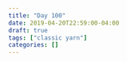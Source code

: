 ```yaml
---
title: "Day 100"
date: 2019-04-20T22:59:00-04:00
draft: true
tags: ["classic yarn"]
categories: []
---
```

